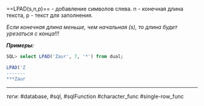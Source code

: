 ==LPAD(s,n,p)== - добавление символов слева. n - конечная длина текста, p - текст для заполнения.
	
*Если конечная длина меньше, чем начальная (s), то длина будет урезаться с конца!!!*
	
***Примеры:***
```sql
SQL> select LPAD('Zaur', 7, '*') from dual;

LPAD('Z
-------
***Zaur
```
---
*теги:* #database, #sql, #sqlFunction #character_func #single-row_func 